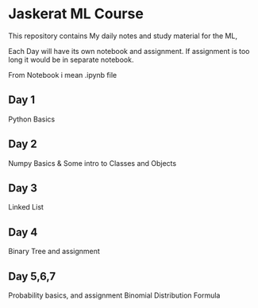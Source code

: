# Jaskerat ML Course
This repository contains My daily notes and study material for the ML,

Each Day will have its own notebook and assignment. If assignment is too long it would be in separate notebook.

From Notebook i mean .ipynb file

## Day 1
Python  Basics

## Day 2
Numpy Basics & Some intro to Classes and Objects

## Day 3
Linked List

## Day 4
Binary Tree and assignment

## Day 5,6,7
Probability basics, and assignment Binomial Distribution Formula

